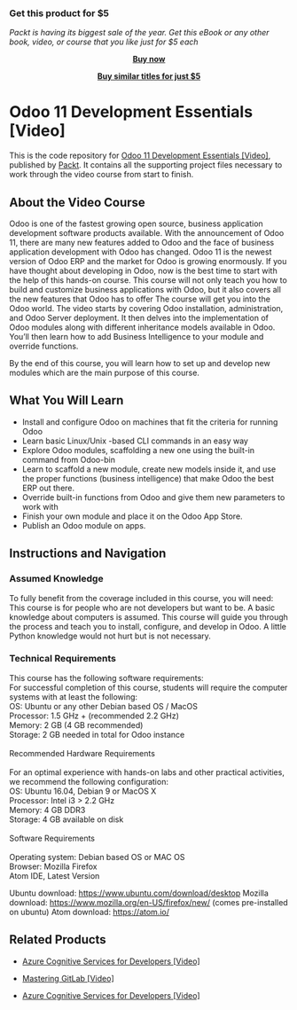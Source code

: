 
### Get this product for $5

<i>Packt is having its biggest sale of the year. Get this eBook or any other book, video, or course that you like just for $5 each</i>


<b><p align='center'>[Buy now](https://packt.link/9781788477796)</p></b>


<b><p align='center'>[Buy similar titles for just $5](https://subscription.packtpub.com/search)</p></b>


# Odoo 11 Development Essentials [Video]
This is the code repository for [Odoo 11 Development Essentials [Video]](https://www.packtpub.com/application-development/odoo-11-development-essentials-video?utm_source=github&utm_medium=repository&utm_campaign=9781788470551), published by [Packt](https://www.packtpub.com/?utm_source=github). It contains all the supporting project files necessary to work through the video course from start to finish.
## About the Video Course
Odoo is one of the fastest growing open source, business application development software products available. With the announcement of Odoo 11, there are many new features added to Odoo and the face of business application development with Odoo has changed. Odoo 11 is the newest version of Odoo ERP and the market for Odoo is growing enormously. If you have thought about developing in Odoo, now is the best time to start with the help of this hands-on course. This course will not only teach you how to build and customize business applications with Odoo, but it also covers all the new features that Odoo has to offer
The course will get you into the Odoo world. The video starts by covering Odoo installation, administration, and Odoo Server deployment. It then delves into the implementation of Odoo modules along with different inheritance models available in Odoo. You’ll then learn how to add Business Intelligence to your module and override functions.

By the end of this course, you will learn how to set up and develop new modules which are the main purpose of this course.

<H2>What You Will Learn</H2>
<DIV class=book-info-will-learn-text>
<UL>
<LI>Install and configure Odoo on machines that fit the criteria for running Odoo 
<LI>Learn basic Linux/Unix -based CLI commands in an easy way 
<LI>Explore Odoo modules, scaffolding a new one using the built-in command from Odoo-bin 
<LI>Learn to scaffold a new module, create new models inside it, and use the proper functions (business intelligence) that make Odoo the best ERP out there. 
<LI>Override built-in functions from Odoo and give them new parameters to work with 
<LI>Finish your own module and place it on the Odoo App Store.&nbsp; 
<LI>Publish an Odoo module on apps. </LI></UL></DIV>

## Instructions and Navigation
### Assumed Knowledge
To fully benefit from the coverage included in this course, you will need:<br/>
This course is for people who are not developers but want to be. A basic knowledge about computers is assumed. This course will guide you through the process and teach you to install, configure, and develop in Odoo. A little Python knowledge would not hurt but is not necessary.

### Technical Requirements
This course has the following software requirements:<br/>
For successful completion of this course, students will require the computer systems with at least the following:<br/>
OS:  Ubuntu or any other Debian based OS / MacOS<br/>
Processor: 1.5 GHz + (recommended 2.2 GHz)<br/>
Memory: 2 GB (4 GB recommended)<br/>
Storage: 2 GB needed in total for Odoo instance<br/><br/>
Recommended Hardware Requirements<br/><br/>
For an optimal experience with hands-on labs and other practical activities, we recommend the following configuration:<br/>
OS: Ubuntu 16.04, Debian 9 or MacOS X<br/>
Processor: Intel i3 > 2.2 GHz<br/>
Memory: 4 GB DDR3<br/>
Storage: 4 GB available on disk<br/><br/>
Software Requirements<br/><br/>
Operating system: Debian based OS or MAC OS<br/>
Browser: Mozilla Firefox<br/>
Atom IDE, Latest Version<br/>

Ubuntu download: https://www.ubuntu.com/download/desktop
Mozilla download: https://www.mozilla.org/en-US/firefox/new/  (comes pre-installed on ubuntu)
Atom download: https://atom.io/




## Related Products
* [Azure Cognitive Services for Developers [Video]](https://www.packtpub.com/application-development/azure-cognitive-services-developers-video?utm_source=github&utm_medium=repository&utm_campaign=9781838552565)

* [Mastering GitLab [Video]](https://www.packtpub.com/networking-and-servers/mastering-gitlab-video?utm_source=github&utm_medium=repository&utm_campaign=9781789537642)

* [Azure Cognitive Services for Developers [Video]](https://www.packtpub.com/application-development/azure-cognitive-services-developers-video?utm_source=github&utm_medium=repository&utm_campaign=9781838552565)

